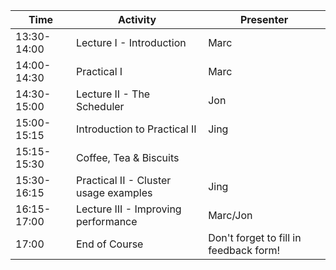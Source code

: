| Time | Activity | Presenter | 
|---|---|---|
| 13:30-14:00 | Lecture I - Introduction | Marc |
| 14:00-14:30 | Practical I | Marc |
| 14:30-15:00 | Lecture II - The Scheduler | Jon |
| 15:00-15:15 | Introduction to Practical II | Jing |
| 15:15-15:30 | Coffee, Tea & Biscuits | |
| 15:30-16:15 | Practical II - Cluster usage examples | Jing|
| 16:15-17:00 | Lecture III - Improving performance| Marc/Jon | 
| 17:00 | End of Course| Don't forget to fill in feedback form! |
